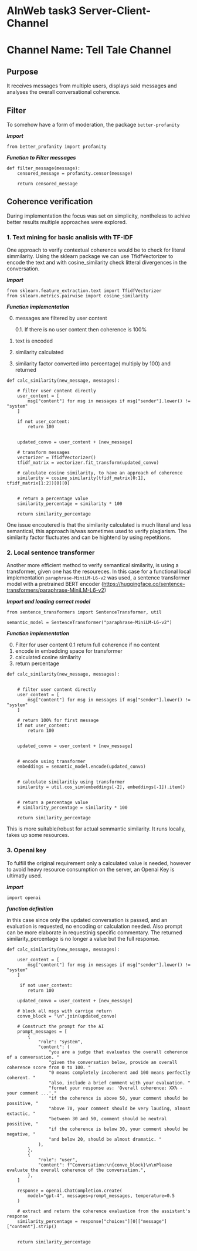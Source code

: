 # AInWeb task3 Server-Client-Channel

# Channel Name: Tell Tale Channel

## Purpose

It receives messages from multiple users, displays said messages and analyses the overall conversational coherence.

## Filter

To somehow have a form of moderation, the package `better-profanity`

***Import***

`from better_profanity import profanity`

***Function to Filter messages***

```
def filter_message(message):
    censored_message = profanity.censor(message)

    return censored_message
```

## Coherence verification

During implementation the focus was set on simplicity, nontheless to achive better results multiple approaches were explored.

### 1. Text mining for basic analisis with TF-IDF

One approach to verify contextual coherence would be to check for literal simmilarity.
Using the sklearn package we can use TfidfVectorizer to encode the text 
and with cosine_similarity check litteral divergences in the conversation. 

***Import***

```
from sklearn.feature_extraction.text import TfidfVectorizer
from sklearn.metrics.pairwise import cosine_similarity

```

***Function implementation***

0. messages are filtered by user content 
    
    0.1. If there is no user content then coherence is 100%
    
1. text is encoded

2. similarity calculated

3. similarity factor converted into percentage( multiply by 100) and returned


```
def calc_similarity(new_message, messages):

    # filter user content directly
    user_content = [
        msg["content"] for msg in messages if msg["sender"].lower() != "system"
    ]

    if not user_content:
        return 100


    updated_convo = user_content + [new_message]

    # transform messages
    vectorizer = TfidfVectorizer()
    tfidf_matrix = vectorizer.fit_transform(updated_convo)

    # calculate cosine similarity, to have an approach of coherence
    similarity = cosine_similarity(tfidf_matrix[0:1], tfidf_matrix[1:2])[0][0]


    # return a percentage value
    similarity_percentage = similarity * 100

    return similarity_percentage

```

One issue encoutered is that the similarity calculated is much literal and less semantical, 
this approach is/was sometimes used to verify plagiarism. The similarity factor fluctuates and can be hightend by using repetitions.

### 2. Local sentence transformer

Another more efficient method to verify semantical similarity, is using a transformer, given one has the resoureces.
In this case for a functional local implementation `paraphrase-MiniLM-L6-v2` was used, a sentence transformer model with a pretrained BERT encoder (https://huggingface.co/sentence-transformers/paraphrase-MiniLM-L6-v2) 

***Import and loading correct model***

```
from sentence_transformers import SentenceTransformer, util

semantic_model = SentenceTransformer("paraphrase-MiniLM-L6-v2")

```

***Function implementation***

0. Filter for user content
    0.1 return full coherence if no content 
1. encode in embedding space for transformer
2. calculated cosine similarity
3. return percentage

```
def calc_similarity(new_message, messages):


    # filter user content directly
    user_content = [
        msg["content"] for msg in messages if msg["sender"].lower() != "system"
    ]

    # return 100% for first message
    if not user_content:
        return 100


    updated_convo = user_content + [new_message]


    # encode using transformer
    embeddings = semantic_model.encode(updated_convo)


    # calculate similaritiy using transformer
    similarity = util.cos_sim(embeddings[-2], embeddings[-1]).item()


    # return a percentage value
    # similarity_percentage = similarity * 100

    return similarity_percentage

```

This is more suitable/robust for actual semmantic similarity. It runs locally, takes up some resources.

### 3. Openai key

To fulfill the original requirement only a calculated value is needed, 
however to avoid heavy resource consumption on the server, an Openai Key is ultimatly used.

***Import***

```
import openai
```

***function definition***

in this case since only the updated conversation is passed, and an evaluation is requested, no encoding or calculation needed.
Also prompt can be more elaborate in requestinig specific commentary.
The returned similarity_percentage is no longer a value but the full response.

```
def calc_similarity(new_message, messages):

    user_content = [
        msg["content"] for msg in messages if msg["sender"].lower() != "system"
    ]

     if not user_content:
        return 100

    updated_convo = user_content + [new_message]
  
    # block all msgs with carrige return
    convo_block = "\n".join(updated_convo)

    # Construct the prompt for the AI
    prompt_messages = [
        {
            "role": "system",
            "content": (
                "you are a judge that evaluates the overall coherence of a conversation. "
                "given the conversation below, provide an overall coherence score from 0 to 100. "
                "0 means completely incoherent and 100 means perfectly coherent. "
                "also, include a brief comment with your evaluation. "
                "format your response as: 'Overall coherence: XX% - your comment ...'."
                "if the coherence is above 50, your comment should be possitive, "
                "above 70, your comment should be very lauding, almost extactic, "
                "between 30 and 50, comment should be neutral possitive, "
                "if the coherence is below 30, your comment should be negative, "
                "and below 20, should be almost dramatic. "
            ),
        },
        {
            "role": "user",
            "content": f"Conversation:\n{convo_block}\n\nPlease evaluate the overall coherence of the conversation.",
        },
    ]

    response = openai.ChatCompletion.create(
        model="gpt-4", messages=prompt_messages, temperature=0.5
    )

    # extract and return the coherence evaluation from the assistant's response
    similarity_percentage = response["choices"][0]["message"]["content"].strip()


    return similarity_percentage

```



